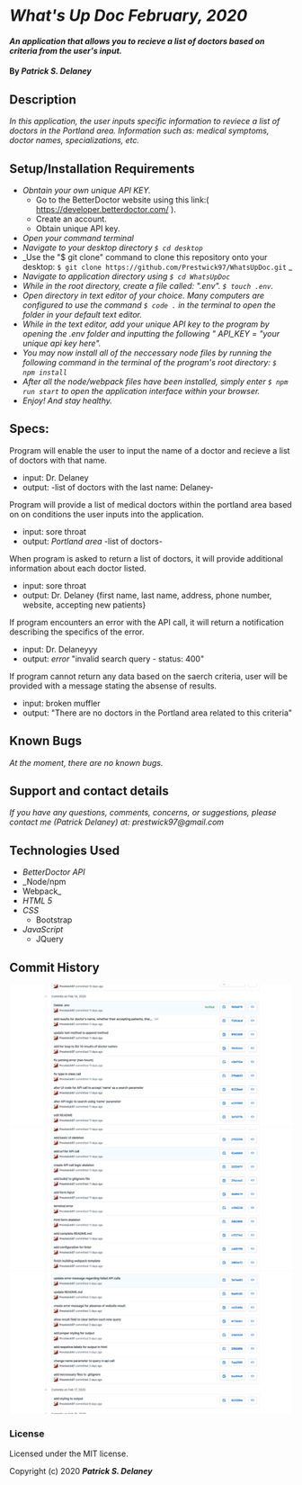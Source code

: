 # _What's Up Doc_ _February, 2020_

#### _An application that allows you to recieve a list of doctors based on criteria from the user's input._

#### By _**Patrick S. Delaney**_

## Description

_In this application, the user inputs specific information to reviece a list of doctors in the Portland area. Information such as: medical symptoms, doctor names, specializations, etc._
 
## Setup/Installation Requirements

* _Obntain your own unique API KEY._
  * Go to the BetterDoctor website using this link:( https://developer.betterdoctor.com/ ).
  * Create an account.
  * Obtain unique API key.
* _Open your command terminal_
* _Navigate to your desktop directory ``` $ cd desktop ```_
* _Use the "$ git clone" command to clone this repository onto your desktop: ```$ git clone https://github.com/Prestwick97/WhatsUpDoc.git``` _
* _Navigate to application directory using ```$ cd WhatsUpDoc```_
* _While in the root directory, create a file called: ".env". ``` $ touch .env ```._
* _Open directory in text editor of your choice. Many computers are configured to use the command ```$ code .``` in the terminal to open the folder in your default text editor._
* _While in the text editor, add your unique API key to the program by opening the .env folder and inputting the following " API_KEY = "your unique api key here"._
* _You may now install all of the neccessary node files by running the following command in the terminal of the program's root directory: ``` $ npm install ```_
* _After all the node/webpack files have been installed, simply enter ``` $ npm run start ``` to open the application interface within your browser._
* _Enjoy! And stay healthy._

## Specs: 

Program will enable the user to input the name of a doctor and recieve a list of doctors with that name.
* input: Dr. Delaney
* output: -list of doctors with the last name: Delaney-

Program will provide a list of medical doctors within the portland area based on on conditions the user inputs into the application.
* input: sore throat
* output: *Portland area* -list of doctors-

When program is asked to return a list of doctors, it will provide additional information about each doctor listed.
* input: sore throat
* output: Dr. Delaney {first name, last name, address, phone number, website, accepting new patients}

If program encounters an error with the API call, it will return a notification describing the specifics of the error.
* input: Dr. Delaneyyy
* output: *error* "invalid search query - status: 400"

If program cannot return any data based on the saerch criteria, user will be provided with a message stating the absense of results.
* input: broken muffler
* output: "There are no doctors in the Portland area related to this criteria"


## Known Bugs

_At the moment, there are no known bugs._

## Support and contact details

_If you have any questions, comments, concerns, or suggestions, please contact me (Patrick Delaney) at: prestwick97@gmail.com_

## Technologies Used

* _BetterDoctor API_
* _Node/npm
* Webpack_
* _HTML 5_
* _CSS_
  * Bootstrap
* _JavaScript_
  * JQuery

## Commit History
![](https://github.com/Prestwick97/WhatsUpDoctor/blob/master/img/SC1.png)
![](https://github.com/Prestwick97/WhatsUpDoctor/blob/master/img/SC2.png)
![](https://github.com/Prestwick97/WhatsUpDoctor/blob/master/img/SC3.png)

### License

Licensed under the MIT license.

Copyright (c) 2020 **_Patrick S. Delaney_**
